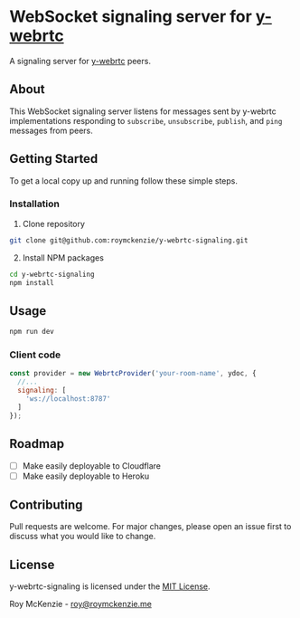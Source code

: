 # WebSocket signaling server for [y-webrtc](https://github.com/yjs/y-webrtc)
A signaling server for [y-webrtc](https://github.com/yjs/y-webrtc) peers.

## About
This WebSocket signaling server listens for messages sent by y-webrtc implementations responding to `subscribe`, `unsubscribe`, `publish`, and `ping` messages from peers.

## Getting Started
To get a local copy up and running follow these simple steps.

### Installation

1. Clone repository
```sh
git clone git@github.com:roymckenzie/y-webrtc-signaling.git
```

2. Install NPM packages
```sh
cd y-webrtc-signaling
npm install
```

## Usage
```sh
npm run dev
```

### Client code
```js
const provider = new WebrtcProvider('your-room-name', ydoc, {
  //...
  signaling: [
    'ws://localhost:8787'
  ]
});
```

## Roadmap
- [ ] Make easily deployable to Cloudflare
- [ ] Make easily deployable to Heroku

## Contributing
Pull requests are welcome. For major changes, please open an issue first to discuss what you would like to change.

## License
y-webrtc-signaling is licensed under the [MIT License](./LICENSE).

Roy McKenzie - [roy@roymckenzie.me](mailto:roy@roymckenzie.me)